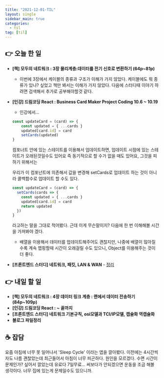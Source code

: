```yaml
---
title: "2021-12-01-TIL"
layout: single
sidebar_main: true
categories: 
  - til
tag: [til]
---
```




## 👉 오늘 한 일

- **[책] 모두의 네트워크 : 3장 물리계층:데이터를 전기 신호로 변환하기 (64p~81p)**
  - 이번에 3장에서 케이블의 종류과 구조가 이해가 가지 않았다.
  케이블에도 뭐 종류가 있나? 싶었고 책만 봐서는 이해가 가지 않았다.
  다음에 스터디때 이야기 하려면 검색해서 추가로 공부해야할것 같다.

- **[인강] 드림코딩 React : Business Card Maker Project Coding 10.6 ~ 10.19**
  - 인강에서...
  ```jsx
  const updateCard = (card) => {
      const updated = { ...cards }
      updated[card.id] = card
      setCards(updated)
  }
  ```
  
  컴포너트 안에 있는 스테이트를 이용해서 업데이트하면, 업데이트 시점에 있는 스테이트가 오래된것일수도 있어요 즉 동기적으로 할 수가 없을 때도 있어요, 그것을 피하기 위해서는
  
  우리가 이 컴포넌트에 의존해서 값을 변경해 setCards로 업데이트 하는 것이 아니라 콜백함수로 업데이트 할 수도 있다.
  
  ```jsx
  const updateCard = (card) => {
    setCards(cards => {
      const updated = { ...cards }
      updated[card.id] = card
      return updated
    })
  }
  ```
  라고하는 말을 그대로 적어봤다.
  근데 이게 무슨말이지? 다음에 한 번 이해해볼 시간을 가져봐야 겠다.

  - 배열을 이용해서 데이터를 업데이트해주어도 괜찮지만, 나중에 배열이 많아질수록 계속 맵핑할때 시간이 오래걸릴 수도 있으니, Object를 이용해주는 것이 더 좋다.

- **[프론트엔드 스터디] 네트워크, 패킷, LAN & WAN** - 
  [ 정리 ](https://namgyungkim.github.io/web/2021_12_01/)

## 👉 내일 할 일

- **[책] 모두의 네트워크 : 4장 데이터 링크 계층 : 랜에서 데이터 전송하기 (84p~109p)**
- **[인강] 드림코딩 React : ~ 끝까지**
- **[프론트엔드 스터디] 네트워크 기본규칙, osi모델과 TCI/IP모델, 캡슐화 역캡슐화**
- **블로그 파일정리**

## ☕ 잡담
요즘 아침에 너무 못 일어나서 'Sleep Cycle' 이라는 앱을 깔아봤다.
이전에는 4시간씩 자도 나름 괜찮았는데 최근들어서 아침이 너무 피곤하다.
원인을 모르겠다. 수면 시간이 문제인가? 싶어서 깔았는데 유료다 7일무료...
써보다가 안되겠으면 운동을 조금 해볼 생각이다. 너무 집에 있는게 문제일수도 있으니까.



<br /><br /><br /><br />
